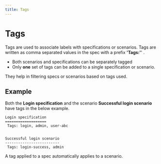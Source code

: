```yaml
---
title: Tags
---
```


# Tags

Tags are used to associate labels with specifications or scenarios. Tags are written as comma separated values in the spec with a prefix **'Tags:'**' .

* Both scenarios and specifications can be separately tagged
* Only **one** set of tags can be added to a single specification or scenario.

They help in filtering specs or scenarios based on tags used.

## Example

Both the **Login specification** and the scenario **Successful login scenario** have tags in the below example.

```
Login specification
===================
 Tags: login, admin, user-abc


Successful login scenario
-------------------------
 Tags: login-success, admin
```

A tag applied to a spec automatically applies to a scenario.
